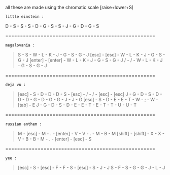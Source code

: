 all these are made using the chromatic scale [raise+lower+S]

	little einstein :

D - S - S - S - D - G - S - S - J - G - D - G - S

===================================================
	
	megalovania : 

> S - S - W - L - K - J - G - S - G - J
> [esc] - [esc] - W - L - K - J - G - S - G - J
> [enter] - [enter] - W - L - K - J - G - S - G - J
> / - / - W - L - K - J - G - S - G - J

===================================================

	deja vu : 

> [esc] - S - D - D - D - S - [esc] - / - / - [esc] - [esc]
> J - G - D - S - D - D - D - G - D - G - G - J - J - G
> [esc] - S - D - E - E - T - W - ; - W - [tab] - E
> J - G - D - S - D - E - E - T - E - T - T - U - U - T

===================================================

	russian anthem : 

> M - [esc] - M - . - [enter] - V - V - . - M - B - M
> [shift] - [shift] - X - X - V - B - B - M - . - [enter] - [esc] - S

===================================================

	yee : 

> [esc] - S - [esc] - F - F - S - [esc] - S - J - J
> S - F - S - G - G - J - L - J
